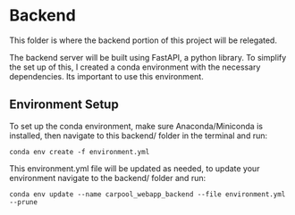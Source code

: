 # Backend

This folder is where the backend portion of this project will be relegated.

The backend server will be built using FastAPI, a python library. To simplify the set up of this, I created a conda environment with the necessary dependencies. Its important to use this environment. 

## Environment Setup

To set up the conda environment, make sure Anaconda/Miniconda is installed, then navigate to this backend/ folder in the terminal and run: 

``conda env create -f environment.yml``

This environment.yml file will be updated as needed, to update your environment navigate to the backend/ folder and run:

``conda env update --name carpool_webapp_backend --file environment.yml --prune``